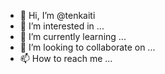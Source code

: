 - 👋 Hi, I’m @tenkaiti
- 👀 I’m interested in ...
- 🌱 I’m currently learning ...
- 💞️ I’m looking to collaborate on ...
- 📫 How to reach me ...

<!---
tenkaiti/tenkaiti is a ✨ special ✨ repository because its `README.md` (this file) appears on your GitHub profile.
You can click the Preview link to take a look at your changes.
--->
